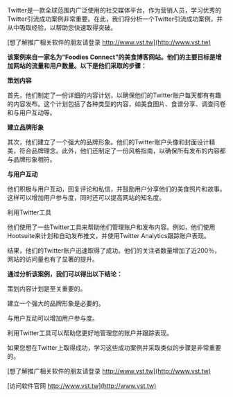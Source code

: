 Twitter是一款全球范围内广泛使用的社交媒体平台，作为营销人员，学习优秀的Twitter引流成功案例非常重要。在此，我们将分析一个Twitter引流成功案例，并从中吸取经验，以帮助您快速取得突破。

[想了解推广相关软件的朋友请登录 http://www.vst.tw](http://www.vst.tw)

**该案例来自一家名为“Foodies Connect”的美食博客网站。他们的主要目标是增加网站的流量和用户数量。以下是他们采取的步骤：**

**策划内容**

首先，他们制定了一份详细的内容计划，以确保他们的Twitter账户每天都有有趣的内容发布。这个计划包括了各种类型的内容，如美食图片、食谱分享、调查问卷和与用户互动等。

**建立品牌形象**

其次，他们建立了一个强大的品牌形象。他们的Twitter账户头像和封面设计精美，符合品牌理念。此外，他们还制定了一份风格指南，以确保所有发布的内容都与品牌形象相符。

**与用户互动**

他们积极与用户互动，回复评论和私信，并鼓励用户分享他们的美食照片和故事。这样可以增加用户参与度，同时还可以提高网站的知名度。

利用Twitter工具

他们使用了一些Twitter工具来帮助他们管理账户和发布内容。例如，他们使用Hootsuite来计划和自动发布推文，并使用Twitter Analytics跟踪账户表现。

结果，他们的Twitter账户迅速取得了成功。他们的关注者数量增加了近200％，网站的访问量也有了显著的提升。

**通过分析该案例，我们可以得出以下结论：**

策划内容计划是至关重要的。

建立一个强大的品牌形象是必要的。

与用户互动可以增加用户参与度。

利用Twitter工具可以帮助您更好地管理您的账户并跟踪表现。

如果您想在Twitter上取得成功，学习这些成功案例并采取类似的步骤是非常重要的。

[想了解推广相关软件的朋友请登录 http://www.vst.tw](http://www.vst.tw)


[访问软件官网 http://www.vst.tw](http://www.vst.tw)
